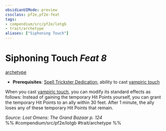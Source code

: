 ```yaml
---
obsidianUIMode: preview
cssclass: pf2e,pf2e-feat
tags:
- compendium/src/pf2e/lotgb
- trait/archetype
aliases: ["Siphoning Touch"]
---
```

# Siphoning Touch  *Feat 8*  
[archetype](/rules/traits/archetype.md)  

- **Prerequisites**: [Spell Trickster Dedication](/compendium/feats/spell-trickster-dedication-lotgb.md), ability to cast [vampiric touch](/compendium/spells/vampiric-touch.md)

When you cast [vampiric touch](/compendium/spells/vampiric-touch.md), you can modify its standard effects as follows: Instead of gaining the temporary Hit Points yourself, you can grant the temporary Hit Points to an ally within 30 feet. After 1 minute, the ally loses any of these temporary Hit Points that remain.

*Source: Lost Omens: The Grand Bazaar p. 124*  
%% #compendium/src/pf2e/lotgb #trait/archetype %%